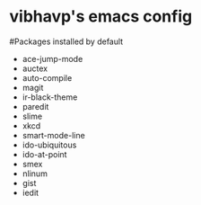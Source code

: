 vibhavp's emacs config
=====================

#Packages installed by default
* ace-jump-mode
* auctex
* auto-compile
* magit
* ir-black-theme
* paredit
* slime
* xkcd
* smart-mode-line
* ido-ubiquitous
* ido-at-point
* smex
* nlinum
* gist
* iedit

